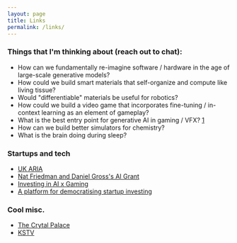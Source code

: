 ```yaml
---
layout: page
title: Links
permalink: /links/
---
```



### Things that I'm thinking about (reach out to chat):

* How can we fundamentally re-imagine software / hardware in the age of large-scale generative models?
* How could we build smart materials that self-organize and compute like living tissue?
* Would "differentiable" materials be useful for robotics?
* How could we build a video game that incorporates fine-tuning / in-context learning as an element of gameplay?
* What is the best entry point for generative AI in gaming / VFX? [1](https://akosiorek.github.io/geometry_in_image_diffusion/)
* How can we build better simulators for chemistry?
* What is the brain doing during sleep?

### Startups and tech
* [UK ARIA](https://www.aria.org.uk/)
* [Nat Friedman and Daniel Gross's AI Grant](https://aigrant.org/)
* [Investing in AI x Gaming](https://clayvc.io/)
* [A platform for democratising startup investing](https://www.joinodin.com/)
  
### Cool misc.
* [The Crytal Palace](https://en.wikipedia.org/wiki/The_Crystal_Palace)
* [KSTV](https://www.youtube.com/watch?v=DsuPTWSUO0w)



